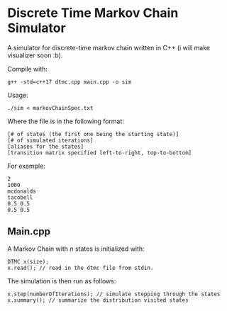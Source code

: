 # Discrete Time Markov Chain Simulator

A simulator for discrete-time markov chain written in C++ (i will make visualizer soon :b).

Compile with:
```
g++ -std=c++17 dtmc.cpp main.cpp -o sim
```

Usage:
```
./sim < markovChainSpec.txt
```

Where the file is in the following format:
```
[# of states (the first one being the starting state)]
[# of simulated iterations]
[aliases for the states]
[transition matrix specified left-to-right, top-to-bottom]
```

For example:
```
2
1000
mcdonalds
tacobell
0.5 0.5
0.5 0.5
```

## Main.cpp

A Markov Chain with *n* states is initialized with:
```
DTMC x(size);
x.read(); // read in the dtmc file from stdin.
```

The simulation is then run as follows:
```
x.step(numberOfIterations); // simulate stepping through the states
x.summary(); // summarize the distribution visited states
```
